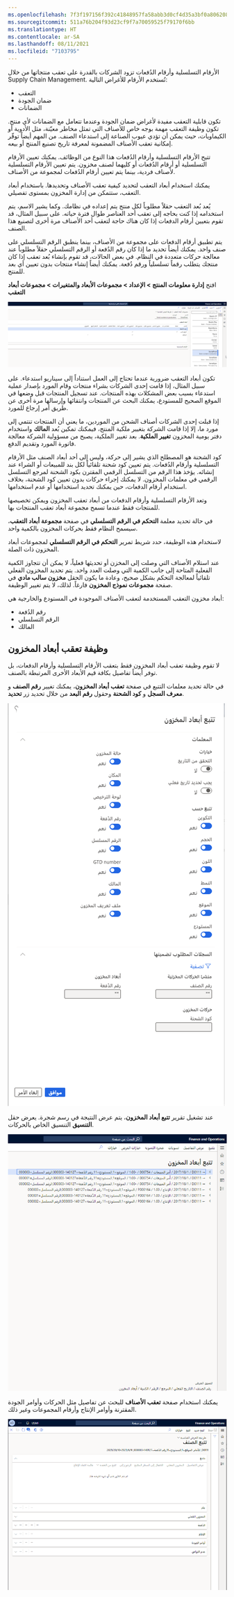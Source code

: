 ```yaml
---
ms.openlocfilehash: 7f3f197156f392c41848957fa58abb3d0cf4d35a3bf0a806208c9ff5c8ace059
ms.sourcegitcommit: 511a76b204f93d23cf9f7a70059525f79170f6bb
ms.translationtype: HT
ms.contentlocale: ar-SA
ms.lasthandoff: 08/11/2021
ms.locfileid: "7103795"
---
```

الأرقام التسلسلية وأرقام الدُفعات تزود الشركات بالقدرة على تعقب منتجاتها من خلال Supply Chain Management. تُستخدم الأرقام للأغراض التالية:

- التعقب
- ضمان الجودة
- الضمانات

تكون قابلية التعقب مفيدة لأغراض ضمان الجودة وعندما تتعامل مع الضمانات لأي منتج. تكون وظيفة التعقب مهمة بوجه خاص للأصناف التي تمثل مخاطر معيّنة، مثل الأدوية أو الكيماويات، حيث يمكن أن تؤدي عيوب الصناعة إلى استدعاء الصنف. من المهم أيضاً توفّر إمكانية تعقب الأصناف المضمونة لمعرفة تاريخ تصنيع المنتج أو بيعه.

تتيح الأرقام التسلسلية وأرقام الدُفعات هذا النوع من الوظائف. يمكنك تعيين الأرقام التسلسلية أو أرقام الدُفعات أو كليهما لصنف مخزون. يتم تعيين الأرقام التسلسلية لأصناف فردية، بينما يتم تعيين أرقام الدُفعات لمجموعة من الأصناف.

يمكنك استخدام أبعاد التعقب لتحديد كيفية تعقب الأصناف وتحديدها. باستخدام أبعاد التعقب، ستتمكن من إدارة المخزون بمستوى تفصيلي.

يُعد بُعد التعقب حقلاً مطلوباً لكل منتج يتم إعداده في نظامك. وكما يشير الاسم، يتم استخدامه إذا كنت بحاجه إلى تعقب أحد العناصر طوال فترة حياته. على سبيل المثال، قد تقوم بتعيين أرقام الدفعات إذا كان هناك حاجة لتعقب أحد الأصناف مرة أخرى لتصنيع هذا الصنف. 

يتم تطبيق أرقام الدفعات على مجموعة من الأصناف، بينما ينطبق الرقم التسلسلي على صنف واحد. يمكنك أيضاً تحديد ما إذا كان رقم الدُفعة أو الرقم التسلسلي حقلاً مطلوباً عند معالجة حركات متعددة في النظام. في بعض الحالات، قد تقوم بإنشاء بُعد تعقب إذا كان منتجك يتطلب رقماً تسلسلياً ورقم دُفعة. يمكنك أيضاً إنشاء منتجات بدون تعيين أي بعد للمنتج.

افتح **إدارة معلومات المنتج > الإعداد > مجموعات الأبعاد والمتغيرات > مجموعات أبعاد التعقب**
 
[![لقطة شاشة لصفحة مجموعات أبعاد التعقب.](../media/tracking-dim-groups.png)](../media/tracking-dim-groups.png#lightbox)

تكون أبعاد التعقب ضرورية عندما تحتاج إلى العمل استناداً إلى سيناريو استدعاء. على سبيل المثال، إذا قامت إحدى الشركات بشراء منتجات وقام المورد بإصدار عملية استدعاء بسبب بعض المشكلات بهذه المنتجات. عند تسجيل المنتجات قبل وضعها في الموقع الصحيح للمستودع، يمكنك البحث عن المنتجات وانتقائها وإرسالها مرة أخرى عن طريق أمر إرجاع للمورد.

إذا قبلت إحدى الشركات أصناف الشحن من الموردين، ما يعني أن المنتجات تنتمي إلى مورد ما، إلا إذا قامت الشركة بتغيير ملكية المنتج، فيمكنك تمكين بُعد **المالك** واستخدام دفتر يومية المخزون **تغيير الملكية**. بعد تغيير الملكية، يصبح من مسؤولية الشركة معالجة فاتورة المورد وتقديم الدفع.

كود الشحنة هو المصطلح الذي يشير إلى حركة، وليس إلى أحد أبعاد الصنف مثل الأرقام التسلسلية وأرقام الدُفعات. يتم تعيين كود شحنة تلقائياً لكل بند للمبيعات أو الشراء عند إنشائه. يؤخذ هذا الرقم من التسلسل الرقمي المقترن بكود الشحنة لمرجع التسلسل الرقمي في معلمات المخزون. لا يمكنك إجراء حركات بدون تعيين كود الشحنة، بخلاف استخدام أرقام الدفعات، حين يمكنك تحديد استخدامها أو عدم استخدامها.

وتعد الأرقام التسلسلية وأرقام الدفعات من أبعاد تعقب المخزون ويمكن تخصيصها للمنتجات فقط عندما تسمح مجموعة أبعاد تعقب المنتجات بها.

في حالة تحديد معلمة **التحكم في الرقم التسلسلي** في صفحة **مجموعة أبعاد التعقب**، سيسمح النظام فقط بحركات المخزون بالكمية واحد.

لاستخدام هذه الوظيفة، حدد شريط تمرير **التحكم في الرقم التسلسلي** لمجموعات أبعاد المخزون ذات الصلة.

عند استلام الأصناف التي وصلت إلى المخزن أو تحديثها فعلياً، لا يمكن أن تتجاوز الكمية الفعلية المتاحة إلى جانب الكمية التي وصلت العدد واحد. يتم تحديد المخزون الفعلي تلقائياً لمعالجة التحكم بشكل صحيح، وعادة ما يكون الحقل **مخزون سالب مادي** في صفحة **مجموعات نموذج المخزون** فارغاً. لذلك، لا يتم تغيير الوظيفة.

أبعاد مخزون التعقب المستخدمة لتعقب الأصناف الموجودة في المستودع والخارجية هي:

- رقم الدُفعة
- الرقم التسلسلي
- المالك

## <a name="trace-inventory-dimensions-function"></a>وظيفة تعقب أبعاد المخزون 

لا تقوم وظيفة تعقب أبعاد المخزون فقط بتعقب الأرقام التسلسلية وأرقام الدفعات، بل توفر أيضاً تفاصيل بكافة قيم الأبعاد الأخرى المرتبطة بالصنف.

في حالة تحديد معلمات التتبع في صفحة **تعقب أبعاد المخزون**، يمكنك تغيير **رقم الصنف** و **معرف السجل** و **كود الشحنة** وحقول **رقم البعد** من خلال تحديد زر **تحديد**.
 
![لقطة شاشة لصفحة تعقب أبعاد المخزون. ](../media/trace-1.png)

عند تشغيل تقرير **تتبع أبعاد المخزون**، يتم عرض النتيجة في رسم شجرة. يعرض حقل **التنسيق** التنسيق الخاص بالحركات.
 
[![لقطة شاشة لتقرير تعقب أبعاد المخزون.](../media/trace-2.png)](../media/trace-2.png#lightbox)

يمكنك استخدام صفحة **تعقب الأصناف** للبحث عن تفاصيل مثل الحركات وأوامر الجودة المقترنة وأوامر الإنتاج وأرقام المجموعات وغير ذلك.
 
![لقطة شاشة لقسم التعقب في صفحه تعقب الأصناف.](../media/item-tracing.png)


